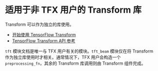 # 适用于非 TFX 用户的 Transform 库

Transform 可以作为独立的库使用。

- [开始使用 TensorFlow Transform](/tfx/transform/get_started)
- [TensorFlow Transform API 参考](/tfx/transform/api_docs/python/tft)

`tft` 模块文档是唯一与 TFX 用户有关的模块。`tft_beam` 模块仅在将 Transform 作为独立库使用时才相关。通常情况下，TFX 用户会构造一个 `preprocessing_fn`，其余的 Transform 库调用则由 Transform 组件完成。
